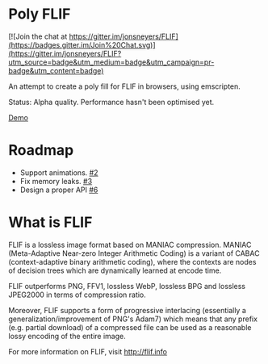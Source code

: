 # Poly FLIF
[![Join the chat at https://gitter.im/jonsneyers/FLIF](https://badges.gitter.im/Join%20Chat.svg)](https://gitter.im/jonsneyers/FLIF?utm_source=badge&utm_medium=badge&utm_campaign=pr-badge&utm_content=badge)

An attempt to create a poly fill for FLIF in browsers, using emscripten.

Status: Alpha quality. Performance hasn't been optimised yet.

[Demo](https://uprootlabs.github.io/poly-flif/)

# Roadmap

* Support animations. [#2](https://github.com/UprootLabs/poly-flif/issues/2)
* Fix memory leaks. [#3](https://github.com/UprootLabs/poly-flif/issues/3)
* Design a proper API [#6](https://github.com/UprootLabs/poly-flif/issues/6)

# What is FLIF

FLIF is a lossless image format based on MANIAC compression. MANIAC (Meta-Adaptive Near-zero Integer Arithmetic Coding) is a variant of CABAC (context-adaptive binary arithmetic coding), where the contexts are nodes of decision trees which are dynamically learned at encode time.

FLIF outperforms PNG, FFV1, lossless WebP, lossless BPG and lossless JPEG2000 in terms of compression ratio.

Moreover, FLIF supports a form of progressive interlacing (essentially a generalization/improvement of PNG's Adam7) which means that any prefix (e.g. partial download) of a compressed file can be used as a reasonable lossy encoding of the entire image.

For more information on FLIF, visit http://flif.info

